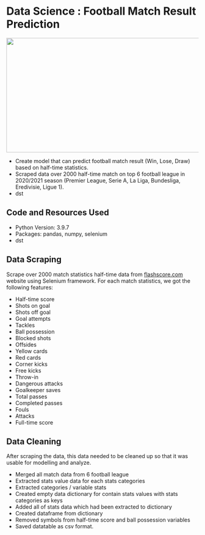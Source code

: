 # Data Science : Football Match Result Prediction
<img src="https://i.pinimg.com/originals/b4/90/05/b490053689e3026416d6417816f0a1fe.jpg" width="550" height="300" />

* Create model that can predict football match result (Win, Lose, Draw) based on half-time statistics.
* Scraped data over 2000 half-time match on top 6 football league in 2020/2021 season (Premier League, Serie A, La Liga, Bundesliga, Eredivisie, Ligue 1).
* dst

## Code and Resources Used
* Python Version: 3.9.7
* Packages: pandas, numpy, selenium
* dst

## Data Scraping
Scrape over 2000 match statistics half-time data from [flashscore.com](https://www.flashscore.com/ "flashscore.com") website using Selenium framework. For each match statistics, we got the following features:
* Half-time score
* Shots on goal
* Shots off goal
* Goal attempts
* Tackles
* Ball possession
* Blocked shots
* Offsides
* Yellow cards
* Red cards
* Corner kicks
* Free kicks
* Throw-in
* Dangerous attacks
* Goalkeeper saves
* Total passes
* Completed passes
* Fouls
* Attacks
* Full-time score

##	Data Cleaning
After scraping the data, this data needed to be cleaned up so that it was usable for modelling and analyze.
* Merged all match data from 6 football league
* Extracted stats value data for each stats categories
* Extracted categories / variable stats
* Created empty data dictionary for contain stats values with stats categories as keys
* Added all of stats data which had been extracted to dictionary
* Created dataframe from dictionary
* Removed symbols from half-time score and ball possession variables
* Saved datatable as csv format. 

